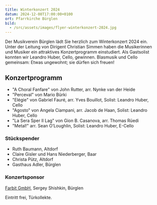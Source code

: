 ```yaml
---
title: Winterkonzert 2024
datum: 2024-12-08T17:00:00+0100
ort: Pfarrkirche Bürglen
bild:
  - /src/assets/images/flyer-winterkonzert-2024.jpg
---
```


Der Musikverein Bürglen lädt Sie herzlich zum Winterkonzert 2024 ein.
Unter der Leitung von Dirigent Christian Simmen haben die Musikerinnen und Musiker ein attraktives Konzertprogramm einstudiert.
Als Gastsolist konnten wir Leandro Huber, Cello, gewinnen.
Blasmusik und Cello gemeinsam: Etwas ungewohnt; sie dürfen sich freuen!

## Konzertprogramm

- "A Choral Fanfare" von John Rutter, arr. Nynke van der Heide
- "Perceval" von Mario Bürki
- "Elégie" von Gabriel Fauré, arr. Yves Bouillot, Solist: Leandro Huber, Cello
- "Agosto" von Angela Ciampani, arr. Jacob de Haan, Solist: Leandro Huber, Cello
- "La Sera Sper Il Lag" von Gion B. Casanova, arr. Thomas Rüedi
- "Metal!" arr. Sean O’Loughlin, Solist: Leandro Huber, E-Cello

### Stückspender

- Ruth Baumann, Altdorf
- Claire Gisler und Hans Niederberger, Baar
- Christa Pütz, Altdorf
- Gasthaus Adler, Bürglen

### Konzertsponsor

[Farbit GmbH](https://farbit.org), Sergey Shishkin, Bürglen

Eintritt frei, Türkollekte.

